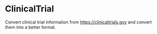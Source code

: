 ClinicalTrial
=============

Convert clinical trial information from https://clinicaltrials.gov and convert them into a better format.
